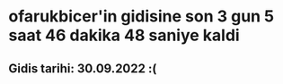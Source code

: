 # ofarukbicer'in gidisine son 3 gun 5 saat 46 dakika 48 saniye kaldi

## Gidis tarihi: 30.09.2022 :(